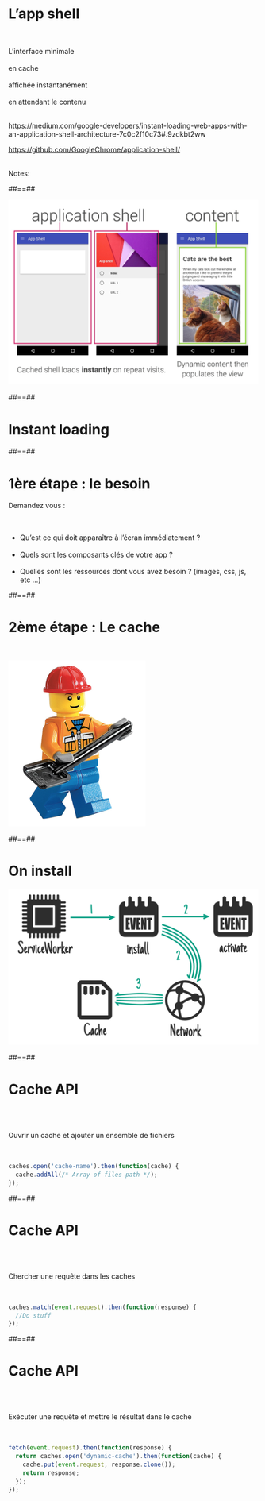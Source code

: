 # L’app shell

<br>
<p class="center">
L’interface minimale<br><br>
en cache<br><br>
affichée instantanément<br><br>
en attendant le contenu<br>
</p>

<br>
https://medium.com/google-developers/instant-loading-web-apps-with-an-application-shell-architecture-7c0c2f10c73#.9zdkbt2ww
<!-- .element: class="center" -->

https://github.com/GoogleChrome/application-shell/

<!-- .element: class="center" -->

<br>
Notes:

##==##

![center h-800](./assets/images/app_shell.png)

##==##

<!-- .slide: data-background="./assets/images/polaroid.png" class="transition-white transition-center" -->

# Instant loading

##==##

# 1ère étape : le besoin

Demandez vous :
<br><br><br>

- Qu’est ce qui doit apparaître à l’écran immédiatement ?
  <br><br>
- Quels sont les composants clés de votre app ?
  <br><br>
- Quelles sont les ressources dont vous avez besoin ? (images, css, js, etc …)

##==##

# 2ème étape : Le cache

<br>

![center h-500](./assets/images/minifig.png)

##==##

# On install

![center h-700](./assets/images/sw_install.png)

##==##

<!-- .slide: class="with-code" -->

# Cache API

<br><br>

Ouvrir un cache et ajouter un ensemble de fichiers

<!-- .element: class="center" -->

<br>

```javascript
caches.open('cache-name').then(function(cache) {
  cache.addAll(/* Array of files path */);
});
```

<!-- .element: class="big-code" -->

##==##

<!-- .slide: class="with-code" -->

# Cache API

<br><br>

Chercher une requête dans les caches

<!-- .element: class="center" -->

<br>

```javascript
caches.match(event.request).then(function(response) {
  //Do stuff
});
```

<!-- .element: class="big-code" -->

##==##

<!-- .slide: class="with-code" -->

# Cache API

<br><br>

Exécuter une requête et mettre le résultat dans le cache

<!-- .element: class="center" -->

<br>

```javascript
fetch(event.request).then(function(response) {
  return caches.open('dynamic-cache').then(function(cache) {
    cache.put(event.request, response.clone());
    return response;
  });
});
```

<!-- .element: class="big-code" -->
